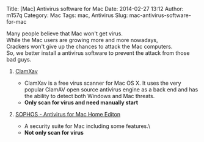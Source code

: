 Title: [Mac] Antivirus software for Mac
Date: 2014-02-27 13:12
Author: m157q
Category: Mac
Tags: mac, Antivirus
Slug: mac-antivirus-software-for-mac

Many people believe that Mac won't get virus.  
While the Mac users are growing more and more nowadays,  
Crackers won't give up the chances to attack the Mac computers.   
So, we better install a antivirus software to prevent the attack from those bad guys.  
  
<!--more-->  
  
1. [ClamXav](http://www.clamxav.com/)  
    + ClamXav is a free virus scanner for Mac OS X. It uses the very popular ClamAV open source antivirus engine as a back end and has the ability to detect both Windows and Mac threats.  
    + **Only scan for virus and need manually start**  
      
2. [SOPHOS - Antivirus for Mac Home Editon](http://www.sophos.com/en-us/products/free-tools/sophos-antivirus-for-mac-home-edition.aspx)  
    + A security suite for Mac including some features.\  
    + **Not only scan for virus**  